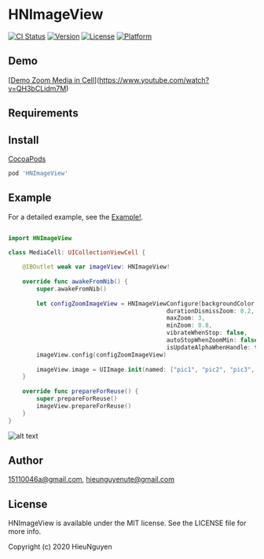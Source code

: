 # HNImageView

[![CI Status](https://img.shields.io/travis/15110046a@gmail.com/HNImageView.svg?style=flat)](https://travis-ci.org/15110046a@gmail.com/HNImageView)
[![Version](https://img.shields.io/cocoapods/v/HNImageView.svg?style=flat)](https://cocoapods.org/pods/HNImageView)
[![License](https://img.shields.io/cocoapods/l/HNImageView.svg?style=flat)](https://cocoapods.org/pods/HNImageView)
[![Platform](https://img.shields.io/cocoapods/p/HNImageView.svg?style=flat)](https://cocoapods.org/pods/HNImageView)

## Demo
[[Demo Zoom Media in Cell](https://media.giphy.com/media/cVo8DY8s5sS8CKjuFJ/giphy.gif)](https://www.youtube.com/watch?v=QH3bCLidm7M)

## Requirements

## Install

[CocoaPods](https://cocoapods.org)

```ruby
pod 'HNImageView'
```
## Example
For a detailed example, see the [Example!](https://github.com/15110046/HNImageView/tree/master/Example).

```swift

import HNImageView

class MediaCell: UICollectionViewCell {
    
    @IBOutlet weak var imageView: HNImageView!
    
    override func awakeFromNib() {
        super.awakeFromNib()
        
        let configZoomImageView = HNImageViewConfigure(backgroundColor: .black,
                                             durationDismissZoom: 0.2,
                                             maxZoom: 3,
                                             minZoom: 0.8,
                                             vibrateWhenStop: false,
                                             autoStopWhenZoomMin: false,
                                             isUpdateAlphaWhenHandle: true)
        imageView.config(configZoomImageView)
        
        imageView.image = UIImage.init(named: ["pic1", "pic2", "pic3", "pic4", "pic5"].randomElement() ?? "pic1")
    }
    
    override func prepareForReuse() {
        super.prepareForReuse()
        imageView.prepareForReuse()
    }
}
```
![alt text](https://drive.google.com/file/d/1grFqOzcBeFutKzsXFdLIWYmA23K5CQyz/view?usp=sharing)

## Author

15110046a@gmail.com, hieunguyenute@gmail.com

## License

HNImageView is available under the MIT license. See the LICENSE file for more info.

Copyright (c) 2020 HieuNguyen
